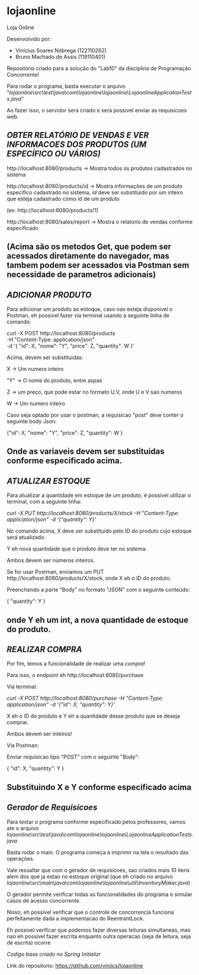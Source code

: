 # lojaonline
Loja Online

Desenvolvido por: 
- Vinícius Soares Nóbrega (122110262)
- Bruno Machado de Assis (119110401)

Repositório criado para a solução do "Lab10" da disciplina de Programação Concorrente!

Para rodar o programa, basta executar o arquivo "_lojaonline\src\test\java\com\lojaonline\lojaonline\LojaonlineApplicationTests.java_"

Ao fazer isso, o servidor sera criado e sera possivel enviar as requisicoes web.

*OBTER RELATÓRIO DE VENDAS E VER INFORMACOES DOS PRODUTOS (UM ESPECÍFICO OU VÁRIOS)*
---
http://localhost:8080/products -> Mostra todos os produtos cadastrados no sistema

http://localhost:8080/products/id -> Mostra informações de um produto especifico cadastrado no sistema, _id_ deve ser substituido por um inteiro que esteja cadastrado como id de um produto

(ex: http://localhost:8080/products/1)

http://localhost:8080/sales/report -> Mostra o relatorio de vendas conforme especificado

(Acima são os metodos Get, que podem ser acessados diretamente do navegador, mas tambem podem ser acessados via Postman sem necessidade de parametros adicionais)
---


*ADICIONAR PRODUTO*
-----------------------------------------
Para adicionar um produto ao estoque, caso nao esteja disponivel o Postman, eh possivel fazer via terminal usando a seguinte linha de comando:

curl -X POST http://localhost:8080/products \
     -H "Content-Type: application/json" \
     -d '{
           "id": X,
           "nome": "Y",
           "price": Z,
           "quantity": W
         }'

Acima, devem ser substituidas:

X -> Um numero inteiro

"Y" -> O nome do produto, entre aspas

Z -> um preço, que pode estar no formato U.V, onde U e V sao numeros

W -> Um numero inteiro

Caso seja optado por usar o postman, a requisicao "post" deve conter o seguinte body Json:

 {"id": X,
           "nome": "Y",
           "price": Z,
           "quantity": W
 }

 Onde as variaveis devem ser substituidas conforme especificado acima.
---
*ATUALIZAR ESTOQUE*
---
Para atualizar a quantidade em estoque de um produto, é possível utilizar o terminal, com a seguinte linha:

*curl -X PUT http://localhost:8080/products/X/stock -H "Content-Type: application/json" -d '{"quantity": Y}'*

No comando acima, X deve ser substituído pelo ID do produto cujo estoque será atualizado.

Y eh nova quantidade que o produto deve ter no sistema.

Ambos devem ser números inteiros.

Se for usar Postman, enviamos um PUT http://localhost:8080/products/X/stock, onde X eh o ID do produto.

Preenchendo a parte "Body" no formato "JSON" com o seguinte conteúdo:

{ "quantity": Y }

onde Y eh um int, a nova quantidade de estoque do produto.
---
*REALIZAR COMPRA*
---
Por fim, temos a funcionalidade de realizar uma _compra_!

Para isso, o endpoint eh http://localhost:8080/purchase

Via terminal:

*curl -X POST http://localhost:8080/purchase -H "Content-Type: application/json" -d '{"id": X, "quantity": Y}'*

X eh o ID do produto e Y eh a quantidade desse produto que se deseja comprar.

Ambos devem ser inteiros!

Via Postman:

Enviar requisicao tipo "POST" com o seguinte "Body":

{ "id": X, "quantity": Y }

Substituindo X e Y conforme especificado acima
---
*Gerador de Requisicoes*
---
Para testar o programa conforme especificado pelos professores, vamos ate o arquivo
_lojaonline\src\test\java\com\lojaonline\lojaonline\LojaonlineApplicationTests.java_

Basta rodar o main.
O programa começa a imprimir na tela o resultado das operações.

Vale ressaltar que com o gerador de requisicoes, sao criados mais 10 itens alem dos que ja estao no estoque original
(que eh criado no arquivo _lojaonline\src\main\java\com\lojaonline\lojaonline\util\InventoryMaker.java_)

O gerador permite verificar todas as funcionalidades do programa e simular casos de acesso concorrente.

Nisso, eh possivel verificar que o controle de concorrencia funciona perfeitamente dada a implementacao do ReentrantLock.

Eh possivel verificar que podemos fazer diversas leituras simultaneas, mas nao eh possivel fazer escrita enquanto outra operacao (seja de leitura, seja de escrita) ocorre

*Codigo base criado no _Spring Initializr_*

Link do repositorio: https://github.com/viniics/lojaonline